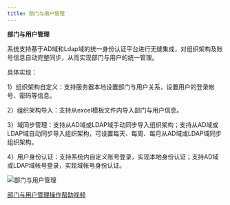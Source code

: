 ```yaml
---
title: 部门与用户管理
---
```

**部门与用户管理**  

系统支持基于AD域和Ldap域的统一身份认证平台进行无缝集成，对组织架构及账号信息自动完整同步，从而实现部门与用户的统一管理。  

具体实现： 
 
1）组织架构自定义：支持服务器本地设置部门与用户关系，设置用户的登录帐号、密码等信息。  
  
2）组织架构导入：支持从excel模板文件内导入部门与用户信息。  
  
3）域同步管理：支持从AD域或LDAP域手动同步导入组织架构；支持从AD域或LDAP域自动同步导入组织架构，可设置每天、每周、每月从AD域或LDAP域同步组织架构。  
  
4）用户身份认证：支持系统内自定义账号登录，实现本地身份认证；支持AD域或LDAP域帐号登录，实现域帐号身份认证。

![部门与用户管理](image/部门与用户管理.png) 
 
[部门与用户管理操作帮助视频](https://mp.weixin.qq.com/s/-9lMxhTJ2b1V4w5cvQhqMg)  


